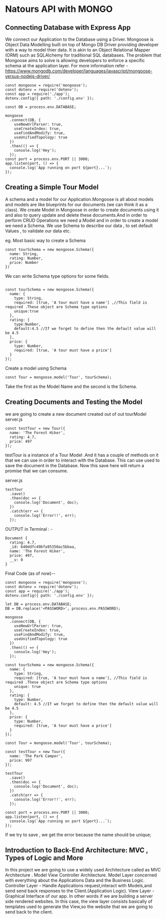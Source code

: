# Natours API with MONGO

## Connecting Database with Express App

We connect our Application to the Database using a Driver. Mongoose is Object Data Modelling built on top of Mongo DB Driver providing developer with a way to model thier data. It is akin to an Object Relational Mapper (ORM) such as
SQLAlchemy for traditional SQL databases. The problem that Mongoose aims to solve is allowing developers to enforce a specific schema at the application layer.
For more information refer - https://www.mongodb.com/developer/languages/javascript/mongoose-versus-nodejs-driver/

```
const mongoose = require('mongoose');
const dotenv = require('dotenv');
const app = require('./app');
dotenv.config({ path: './config.env' });

const DB = process.env.DATABASE;

mongoose
  .connect(DB, {
    useNewUrlParser: true,
    useCreateIndex: true,
    useFindAndModify: true,
    useUnifiedTopology: true
  })
  .then(() => {
    console.log('Hey');
  });
const port = process.env.PORT || 3000;
app.listen(port, () => {
  console.log(`App running on port ${port}...`);
});
```

## Creating a Simple Tour Model

A schema and a model for our Application.Mongoose is all about models and models are like blueprints for our documents (we can think it as a class). We create Model in Mongoose in order to create documents using it and also to query update and delete these documents.And in order to perform CRUD Operations we need a Model and in order to create a model we need a Schema.
We use Schema to describe our data , to set default Values , to validate our data etc.

eg. Most basic way to create a Schema

```
const tourSchema = new mongoose.Schema({
  name: String,
  rating: Number,
  price: Number
})

```

We can write Schema type options for some fields.

```

const tourSchema = new mongoose.Schema({
  name: {
    type: String,
    required: [true, 'A tour must have a name'] ,//This field is required .These object are Schema type options
    unique:true
  },
  rating: {
    type:Number,
    default:4.5 //If we forget to define then the default value will be 4.5
  },
  price: {
    type: Number,
    required: [true, 'A tour must have a price']
  }
});

```

Create a model using Schema

```
const Tour = mongoose.model('Tour', tourSchema);
```

Take the first as the Model Name and the second is the Schema.

## Creating Documents and Testing the Model

we are going to create a new document created out of out tourModel
server.js

```
const testTour = new Tour({
  name: 'The Forest Hiker',
  rating: 4.7,
  price: 497
});

```

testTour is a instance of a Tour Model .And it has a couple of methods on it that we can use in order to interact with the Database.
This can use used to save the document in the Database. Now this save here will return a promise that we can consume.

server.js

```
testTour
  .save()
  .then(doc => {
    console.log('Document', doc);
  })
  .catch(err => {
    console.log('Error!!', err);
  });
```

OUTPUT in Terminal : -

```
Document {
  rating: 4.7,
  _id: 640ddfc49bfa95350ac5bbaa,
  name: 'The Forest Hiker',
  price: 497,
  __v: 0
}
```

Final Code (as of now)--

```
const mongoose = require('mongoose');
const dotenv = require('dotenv');
const app = require('./app');
dotenv.config({ path: './config.env' });

let DB = process.env.DATABASE;
DB = DB.replace('<PASSWORD>', process.env.PASSWORD);

mongoose
  .connect(DB, {
    useNewUrlParser: true,
    useCreateIndex: true,
    useFindAndModify: true,
    useUnifiedTopology: true
  })
  .then(() => {
    console.log('Hey');
  });

const tourSchema = new mongoose.Schema({
  name: {
    type: String,
    required: [true, 'A tour must have a name'], //This field is required .These object are Schema type options
    unique: true
  },
  rating: {
    type: Number,
    default: 4.5 //If we forget to define then the default value will be 4.5
  },
  price: {
    type: Number,
    required: [true, 'A tour must have a price']
  }
});

const Tour = mongoose.model('Tour', tourSchema);

const testTour = new Tour({
  name: 'The Park Camper',
  price: 997
});

testTour
  .save()
  .then(doc => {
    console.log('Document', doc);
  })
  .catch(err => {
    console.log('Error!!', err);
  });

const port = process.env.PORT || 3000;
app.listen(port, () => {
  console.log(`App running on port ${port}...`);
});
```

If we try to save , we get the error because the name should be unique;

## Introduction to Back-End Architecture: MVC , Types of Logic and More

In this project we are going to use a widely used Architecture called as MVC Architecture . Model View Controller Architecture.
Model Layer concerned with everything about the Applications Data and the Business Logic.
Controller Layer - Handle Applications request,interact with Models,and send send back responses to the Client.(Application Logic).
View Layer - Graphical Interface of our app. In other words if we are building a server side rendered websites. In this case, the view layer consists basically of templates used to generate the View,so the website that we are going to send back to the client.
